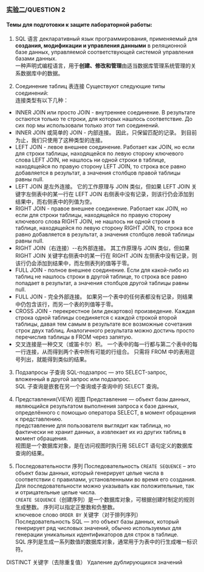 ### [实验二](../lab2/readme.md)/QUESTION 2

#### Темы для подготовки к защите лабораторной работы:
1. SQL 语言
декларативный язык программирования, применяемый для **создания, модификации и управления данными** в реляционной базе данных, управляемой соответствующей системой управления базами данных.  
一种声明式编程语言，用于**创建、修改和管理**由适当数据库管理系统管理的关系数据库中的数据。

2. Соединение таблиц 表连接
Существуют следующие типы соединений:  
连接类型有以下几种：  
- INNER JOIN или просто JOIN - внутреннее соединение. В результате остаются только те строки, для которых нашлось соответствие. До сих пор мы использовали только этот тип соединений.
- INNER JOIN 或简单的 JOIN - 内部连接。 因此，只保留匹配的记录。 到目前为止，我们只使用了这种类型的连接。
- LEFT JOIN - левое внешнее соединение. Работает как JOIN, но если для строки таблицы, находящейся по левую сторону ключевого слова LEFT JOIN, не нашлось ни одной строки в таблице, находящейся по правую сторону LEFT JOIN, то строка все равно добавляется в результат, а значения столбцов правой таблицы равны null.
- LEFT JOIN 是左外连接。 它的工作原理与 JOIN 类似，但如果 LEFT JOIN 关键字左侧表中的某一行在 LEFT JOIN 右侧表中没有记录，则该行仍会添加到结果中，而右侧表中的列值为空。
- RIGHT JOIN - правое внешнее соединение. Работает как JOIN, но если для строки таблицы, находящейся по правую сторону ключевого слова RIGHT JOIN, не нашлось ни одной строки в таблице, находящейся по левую сторону RIGHT JOIN, то строка все равно добавляется в результат, а значения столбцов левой таблицы равны null.
- RIGHT JOIN（右连接）--右外部连接。 其工作原理与 JOIN 类似，但如果 RIGHT JOIN 关键字右侧表中的某一行在 RIGHT JOIN 左侧表中没有记录，则该行仍会添加到结果中，而左侧表列的值等于零。
- FULL JOIN - полное внешнее соединение. Если для какой-либо из таблиц не нашлось строки в другой таблице, то строка все равно попадает в результат, а значения столбцов другой таблицы равны null.
- FULL JOIN - 完全外部连接。 如果另一个表中的任何表都没有记录，则结果中仍包含该行，而另一个表的列值等于零。
- CROSS JOIN - перекрестное (или декартово) произведение. Каждая строка одной таблицы соединяется с каждой строкой второй таблицы, давая тем самым в результате все возможные сочетания строк двух таблиц. Аналогичного результата можно достичь просто перечислив таблицы в FROM через запятую.
- 交叉连接是一种交叉（或笛卡尔）积。 一个表中的每一行都与第二个表中的每一行连接，从而得到两个表中所有可能的行组合。 只需将 FROM 中的表用逗号列出，就能得到类似的结果。

3. Подзапросы 子查询
SQL-подзапрос — это SELECT-запрос, вложенный в другой запрос или подзапрос.  
SQL 子查询是嵌套在另一个查询或子查询中的 SELECT 查询。

4. Представления(VIEW) 视图 
Представление — объект базы данных, являющийся результатом выполнения запроса к базе данных, определённого с помощью оператора SELECT, в момент обращения к представлению.  
представление для пользователя выглядит как таблица, но фактически не хранит данных, а извлекает их из других таблиц в момент обращения.  
视图是一个数据库对象，是在访问视图时执行用 SELECT 语句定义的数据库查询的结果。

5. Последовательности 序列
Последовательность `CREATE SEQUENCE` – это объект базы данных, который генерирует целые числа в соответствии с правилами, установленными во время его создания. Для последовательности можно указывать как положительные, так и отрицательные целые числа.  
`CREATE SEQUENCE`（创建序列）是一个数据库对象，可根据创建时制定的规则生成整数。 序列可以指定正整数和负整数。  
ключевое слово `ORDER BY` 关键字（对于排列序列）  
Последовательность SQL — это объект базы данных, который генерирует ряд числовых значений, обычно используемых для генерации уникальных идентификаторов для строк в таблице.  
SQL 序列是生成一系列数值的数据库对象，通常用于为表中的行生成唯一标识符。


DISTINCT 关键字（去除重复值） Удаление дублирующихся значений
